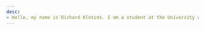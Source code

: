 ```yaml
---
desc:
- Hello, my name is Richard Klotins. I am a student at the University of Bath and a software engineer for Parallel Wireless.
---
```

